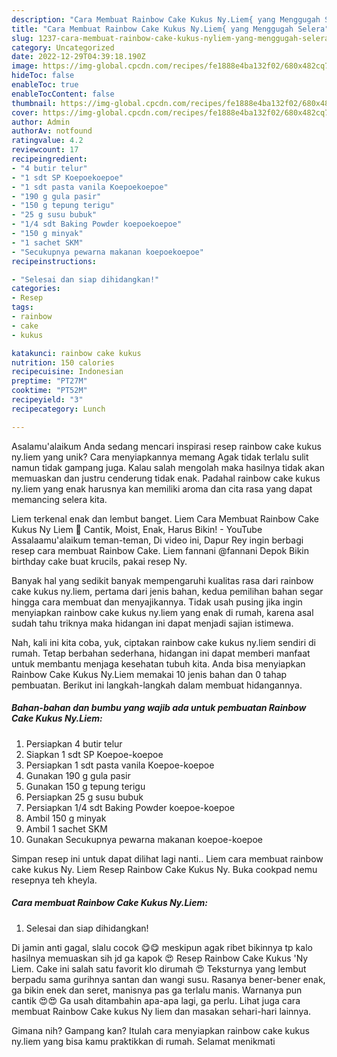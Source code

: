 ```yaml
---
description: "Cara Membuat Rainbow Cake Kukus Ny.Liem{ yang Menggugah Selera"
title: "Cara Membuat Rainbow Cake Kukus Ny.Liem{ yang Menggugah Selera"
slug: 1237-cara-membuat-rainbow-cake-kukus-nyliem-yang-menggugah-selera
category: Uncategorized
date: 2022-12-29T04:39:18.190Z
image: https://img-global.cpcdn.com/recipes/fe1888e4ba132f02/680x482cq70/rainbow-cake-kukus-nyliem-foto-resep-utama.jpg
hideToc: false
enableToc: true
enableTocContent: false
thumbnail: https://img-global.cpcdn.com/recipes/fe1888e4ba132f02/680x482cq70/rainbow-cake-kukus-nyliem-foto-resep-utama.jpg
cover: https://img-global.cpcdn.com/recipes/fe1888e4ba132f02/680x482cq70/rainbow-cake-kukus-nyliem-foto-resep-utama.jpg
author: Admin
authorAv: notfound
ratingvalue: 4.2
reviewcount: 17
recipeingredient:
- "4 butir telur"
- "1 sdt SP Koepoekoepoe"
- "1 sdt pasta vanila Koepoekoepoe"
- "190 g gula pasir"
- "150 g tepung terigu"
- "25 g susu bubuk"
- "1/4 sdt Baking Powder koepoekoepoe"
- "150 g minyak"
- "1 sachet SKM"
- "Secukupnya pewarna makanan koepoekoepoe"
recipeinstructions:

- "Selesai dan siap dihidangkan!"
categories:
- Resep
tags:
- rainbow
- cake
- kukus

katakunci: rainbow cake kukus 
nutrition: 150 calories
recipecuisine: Indonesian
preptime: "PT27M"
cooktime: "PT52M"
recipeyield: "3"
recipecategory: Lunch

---
```



Asalamu'alaikum Anda sedang mencari inspirasi resep rainbow cake kukus ny.liem yang unik? Cara menyiapkannya memang Agak tidak terlalu sulit namun tidak gampang juga. Kalau salah mengolah maka hasilnya tidak akan memuaskan dan justru cenderung tidak enak. Padahal rainbow cake kukus ny.liem yang enak harusnya kan memiliki aroma dan cita rasa yang dapat memancing selera kita.


Liem terkenal enak dan lembut banget. Liem Cara Membuat Rainbow Cake Kukus Ny Liem 🍰 Cantik, Moist, Enak, Harus Bikin! - YouTube Assalaamu&#39;alaikum teman-teman, Di video ini, Dapur Rey ingin berbagi resep cara membuat Rainbow Cake. Liem fannani @fannani Depok Bikin birthday cake buat krucils, pakai resep Ny.

Banyak hal yang sedikit banyak mempengaruhi kualitas rasa dari rainbow cake kukus ny.liem, pertama dari jenis bahan, kedua pemilihan bahan segar hingga cara membuat dan menyajikannya. Tidak usah pusing jika ingin menyiapkan rainbow cake kukus ny.liem yang enak di rumah, karena asal sudah tahu triknya maka hidangan ini dapat menjadi sajian istimewa.


Nah, kali ini kita coba, yuk, ciptakan rainbow cake kukus ny.liem sendiri di rumah. Tetap berbahan sederhana, hidangan ini dapat memberi manfaat untuk membantu menjaga kesehatan tubuh kita. Anda bisa menyiapkan Rainbow Cake Kukus Ny.Liem memakai 10 jenis bahan dan 0 tahap pembuatan. Berikut ini langkah-langkah dalam membuat hidangannya.

<!--inarticleads1-->

##### Bahan-bahan dan bumbu yang wajib ada untuk pembuatan Rainbow Cake Kukus Ny.Liem:

1. Persiapkan 4 butir telur
1. Siapkan 1 sdt SP Koepoe-koepoe
1. Persiapkan 1 sdt pasta vanila Koepoe-koepoe
1. Gunakan 190 g gula pasir
1. Gunakan 150 g tepung terigu
1. Persiapkan 25 g susu bubuk
1. Persiapkan 1/4 sdt Baking Powder koepoe-koepoe
1. Ambil 150 g minyak
1. Ambil 1 sachet SKM
1. Gunakan Secukupnya pewarna makanan koepoe-koepoe


Simpan resep ini untuk dapat dilihat lagi nanti.. Liem cara membuat rainbow cake kukus Ny. Liem Resep Rainbow Cake Kukus Ny. Buka cookpad nemu resepnya teh kheyla. 

<!--inarticleads2-->

##### Cara membuat Rainbow Cake Kukus Ny.Liem:


1. Selesai dan siap dihidangkan!

Di jamin anti gagal, slalu cocok 😋😋 meskipun agak ribet bikinnya tp kalo hasilnya memuaskan sih jd ga kapok 😍 Resep Rainbow Cake Kukus &#39;Ny Liem. Cake ini salah satu favorit klo dirumah 😍 Teksturnya yang lembut berpadu sama gurihnya santan dan wangi susu. Rasanya bener-bener enak, ga bikin enek dan seret, manisnya pas ga terlalu manis. Warnanya pun cantik 😍😍 Ga usah ditambahin apa-apa lagi, ga perlu. Lihat juga cara membuat Rainbow Cake kukus Ny liem dan masakan sehari-hari lainnya. 

Gimana nih? Gampang kan? Itulah cara menyiapkan rainbow cake kukus ny.liem yang bisa kamu praktikkan di rumah. Selamat menikmati
